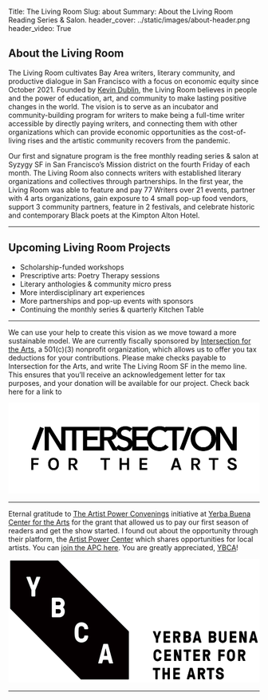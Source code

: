 Title: The Living Room
Slug: about
Summary: About the Living Room Reading Series & Salon.
header_cover: ../static/images/about-header.png
header_video: True


## About the Living Room

The Living Room cultivates Bay Area writers, literary community, and productive dialogue in San Francisco with a focus on economic equity since October 2021. Founded by <a href="https://kevindublin.com/" target="_blank">Kevin Dublin</a>, the Living Room believes in people and the power of education, art, and community to make lasting positive changes in the world. The vision is to serve as an incubator and community-building program for writers to make being a full-time writer accessible by directly paying writers, and connecting them with other organizations which can provide economic opportunities as the cost-of-living rises and the artistic community recovers from the pandemic.

Our first and signature program is the free monthly reading series & salon at Syzygy SF in San Francisco’s Mission district on the fourth Friday of each month. The Living Room also connects writers with established literary organizations and collectives through partnerships. In the first year, the Living Room was able to feature and pay 77 Writers over 21 events, partner with 4 arts organizations, gain exposure to 4 small pop-up food vendors, support 3 community partners, feature in 2 festivals, and celebrate historic and contemporary Black poets at the Kimpton Alton Hotel.

---

## Upcoming Living Room Projects

- Scholarship-funded workshops
- Prescriptive arts: Poetry Therapy sessions
- Literary anthologies & community micro press
- More interdisciplinary art experiences
- More partnerships and pop-up events with sponsors
- Continuing the monthly series & quarterly Kitchen Table

---

We can use your help to create this vision as we move toward a more sustainable model. We are currently fiscally sponsored by [Intersection for the Arts](https://theintersection.org/), a 501(c)(3) nonprofit organization, which allows us to offer you tax deductions for your contributions. Please make checks payable to Intersection for the Arts, and write The Living Room SF in the memo line. This ensures that you’ll receive an acknowledgement letter for tax purposes, and your donation will be available for our project. Check back here for a link to 

![Intersection for the Arts Logo](../static/images/intersection-logo.png)

---

Eternal gratitude to [The Artist Power Convenings](https://ybca.org/artist-power-convenings/) initiative at [Yerba Buena Center for the Arts](https://ybca.org/) for the grant that allowed us to pay our first season of readers and get the show started. I found out about the opportunity through their platform, the [Artist Power Center](https://ybca.org/artist-power-center/) which shares opportunities for local artists. You can [join the APC here](https://artistpowercenter.org/). You are greatly appreciated, [YBCA](https://www.instagram.com/ybca/)!

![Yerba Buena Center for the Arts Logo](../static/images/ybca-logo.png)

---
